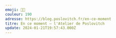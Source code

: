 ```yaml
---
emoji: 👨‍💻
couleur: 190
adresse: https://blog.poslovitch.fr/en-ce-moment
titre: En ce moment — l'Atelier de Poslovitch
update: 2024-01-21T19:57:43.000Z
---
```

